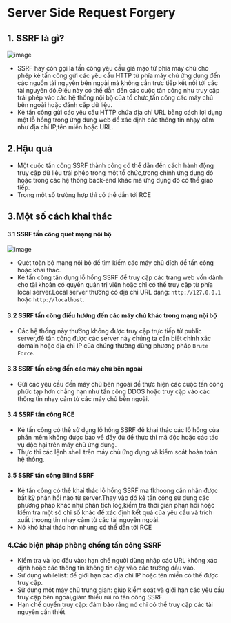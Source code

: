 # Server Side Request Forgery
## 1. SSRF là gì?

![image](https://media.geeksforgeeks.org/wp-content/uploads/20210326225503/RRRBlueandRedFlatGraphicMoonCratersAstronomyClassroomGroupWork1-660x371.png)

- SSRF hay còn gọi là tấn công yêu cầu giả mạo từ phía máy chủ cho phép kẻ tấn công gửi các yêu cầu HTTP từ phía máy chủ ứng dụng đến các nguồn tài nguyên bên ngoài mà không cần trực tiếp kết nối tới các tài nguyên đó.Điều này có thể dẫn đến các cuộc tân công như truy cập trái phép vào các hệ thống nội bộ của tổ chức,tấn công các máy chủ bên ngoài hoặc đánh cắp dữ liệu.
- Kẻ tấn công gửi các yêu cầu HTTP chứa địa chỉ URL bằng cách lợi dụng một lỗ hổng trong ứng dụng web để xác định các thông tin nhạy cảm như địa chỉ IP,tên miền hoặc URL. 
## 2.Hậu quả
- Một cuộc tấn công SSRF thành công có thể dẫn đến cách hành động truy cập dữ liệu trái phép trong một tổ chức,trong chính ứng dụng đó hoặc trong các hệ thống back-end khác mà ứng dụng đó có thể giao tiếp.
- Trong một số trường hợp thì có thể dẫn tới RCE
## 3.Một số cách khai thác
#### 3.1 SSRF tấn công quét mạng nội bộ

![image](https://whitehat.vn/attachments/ssrf-png.10173/)

- Quét toàn bộ mạng nội bộ để tìm kiếm các máy chủ đích để tấn công hoặc khai thác.
- Kẻ tấn công tận dụng lỗ hổng SSRF để truy cập các trang web vốn dành cho tài khoản có quyền quản trị viên hoặc chỉ có thể truy cập từ phía local server.Local server thường có địa chỉ URL dạng: `http://127.0.0.1` hoặc `http://localhost`.

#### 3.2 SSRF tấn công điều hướng đến các máy chủ khác trong mạng nội bộ
- Các hệ thống này thường không được truy cập trực tiếp từ public server,để tấn công được các server này chúng ta cần biết chính xác domain hoặc địa 
chỉ IP của chúng thường dùng phương pháp `Brute Force`.

#### 3.3 SSRF tấn công đến các máy chủ bên ngoài
- Gửi các yêu cầu đến máy chủ bên ngoài để thực hiện các cuộc tấn công phức tạp hơn chẳng hạn như tấn công DDOS hoặc truy cập vào các thông tin nhạy cảm từ các máy chủ bên ngoài.
#### 3.4 SSRF tấn công RCE
- Kẻ tấn công có thể sử dụng lỗ hổng SSRF để khai thác các lỗ hổng của phần mềm không được bảo vể đầy đủ để thực thi mã độc hoặc các tác vụ độc hại trên máy chủ ứng dụng.
- Thực thi các lệnh shell trên máy chủ ứng dụng và kiểm soát hoàn toàn hệ thống.
#### 3.5 SSRF tấn công Blind SSRF
- Kẻ tấn công có thể khai thác lỗ hổng SSRF ma fkhoong cần nhận được bất kỳ phản hồi nào từ server.Thay vào đó kẻ tấn công sử dụng các phương pháp khác như phân tích log,kiểm tra thời gian phản hồi hoặc kiểm tra một só chỉ số khác để xác định kết quả của yêu cầu và trích xuất thoong tin nhạy cảm từ các tài nguyên ngoài.
- Nó khó khai thác hơn nhưng có thể dẫn tới RCE

### 4.Các biện pháp phòng chống tấn công SSRF
- Kiểm tra và lọc đầu vào: hạn chế người dùng nhập các URL không xác định hoặc các thông tin không tin cậy vào các trường đầu vào.
- Sử dụng whilelist: để giới hạn các địa chỉ IP hoặc tên miền có thể được truy cập.
- Sử dụng một máy chủ trung gian: giúp kiểm soát và giới hạn các yêu cầu truy cập bên ngoài,giảm thiểu rủi rỏ tấn công SSRF.
- Hạn chế quyền truy cập: đảm bảo rằng nó chỉ có thể truy cập các tài nguyên cần thiết


